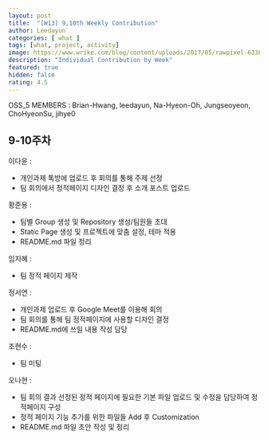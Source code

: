 ```yaml
---	
layout: post	
title:  "[W13] 9,10th Weekly Contribution"	
author: Leedayun
categories: [ what ]	
tags: [what, project, activity]
image: https://www.wrike.com/blog/content/uploads/2017/05/rawpixel-633847-unsplash.jpg
description: "Individual Contribution by Week"	
featured: true	
hidden: false	
rating: 4.5
---	
```


OSS_5 MEMBERS : Brian-Hwang, leedayun, Na-Hyeon-Oh, Jungseoyeon, ChoHyeonSu, jihye0

## 9-10주차

이다윤 : 
- 개인과제 톡방에 업로드 후 회의를 통해 주제 선정
- 팀 회의에서 정적페이지 디자인 결정 후 소개 포스트 업로드

황준용 :
- 팀별 Group 생성 및 Repository 생성/팀원들 초대
- Static Page 생성 및 프로젝트에 맞춤 설정, 테마 적용
- README.md 파일 정리

임지혜 :
- 팀 정적 페이지 제작

정서연 :
- 개인과제 업로드 후 Google Meet를 이용해 회의
- 팀 회의를 통해 팀 정적페이지에 사용할 디자인 결정 
- README.md에 쓰일 내용 작성 담당

조현수 : 
- 팀 미팅

오나현 : 
- 팀 회의 결과 선정된 정적 페이지에 필요한 기본 파일 업로드 및 수정을 담당하여 정적페이지 구성
- 정적 페이지 기능 추가를 위한 파일들 Add 후 Customization
- README.md 파일 초안 작성 및 정리

